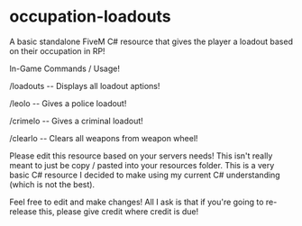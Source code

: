 # occupation-loadouts
A basic standalone FiveM C# resource that gives the player a loadout based on their occupation in RP!

In-Game Commands / Usage!

/loadouts -- Displays all loadout aptions!

/leolo -- Gives a police loadout!

/crimelo -- Gives a criminal loadout!

/clearlo -- Clears all weapons from weapon wheel!

Please edit this resource based on your servers needs! This isn't really meant to just be copy / pasted into your resources folder. This is a very basic C# resource I decided to make using my current C# understanding (which is not the best). 

Feel free to edit and make changes! All I ask is that if you're going to re-release this, please give credit where credit is due!
